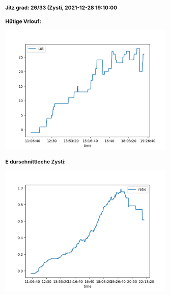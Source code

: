 ### Jitz grad: 26/33 (Zysti, 2021-12-28 19:10:00

### Hütige Vrlouf:
![Graph](Today.png)

### E durschnittleche Zysti:
![Graph](Zysti.png)